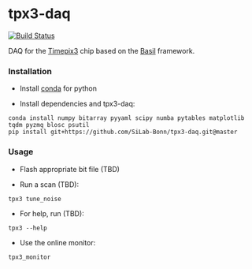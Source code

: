 # tpx3-daq
[![Build Status](https://dev.azure.com/SiLab-Bonn/tpx3-daq/_apis/build/status/SiLab-Bonn.tpx3-daq?branchName=master)](https://dev.azure.com/SiLab-Bonn/tpx3-daq/_build/latest?definitionId=1&branchName=master)

DAQ for the [Timepix3](https://medipix.web.cern.ch/technology-chip/timepix3-chip) chip based on the [Basil](https://github.com/SiLab-Bonn/basil) framework.

### Installation

- Install [conda](https://conda.io/miniconda.html) for python

- Install dependencies and tpx3-daq:
```
conda install numpy bitarray pyyaml scipy numba pytables matplotlib tqdm pyzmq blosc psutil
pip install git+https://github.com/SiLab-Bonn/tpx3-daq.git@master
```

### Usage

- Flash appropriate bit file (TBD)

- Run a scan (TBD):
```
tpx3 tune_noise
```
- For help, run (TBD):
```
tpx3 --help
```
- Use the online monitor:
```
tpx3_monitor
```
